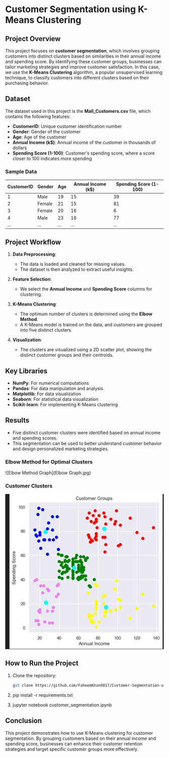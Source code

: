 # Customer Segmentation using K-Means Clustering

## Project Overview

This project focuses on **customer segmentation**, which involves grouping customers into distinct clusters based on similarities in their annual income and spending score. By identifying these customer groups, businesses can tailor marketing strategies and improve customer satisfaction. In this case, we use the **K-Means Clustering** algorithm, a popular unsupervised learning technique, to classify customers into different clusters based on their purchasing behavior.

## Dataset

The dataset used in this project is the **Mall_Customers.csv** file, which contains the following features:

- **CustomerID**: Unique customer identification number
- **Gender**: Gender of the customer
- **Age**: Age of the customer
- **Annual Income (k$)**: Annual income of the customer in thousands of dollars
- **Spending Score (1-100)**: Customer's spending score, where a score closer to 100 indicates more spending

### Sample Data

| CustomerID | Gender | Age | Annual Income (k$) | Spending Score (1-100) |
|------------|--------|-----|--------------------|------------------------|
| 1          | Male   | 19  | 15                 | 39                     |
| 2          | Female | 21  | 15                 | 81                     |
| 3          | Female | 20  | 16                 | 6                      |
| 4          | Male   | 23  | 16                 | 77                     |
| ...        | ...    | ... | ...                | ...                    |

## Project Workflow

1. **Data Preprocessing**: 
    - The data is loaded and cleaned for missing values.
    - The dataset is then analyzed to extract useful insights.
   
2. **Feature Selection**:
    - We select the **Annual Income** and **Spending Score** columns for clustering.
   
3. **K-Means Clustering**:
    - The optimum number of clusters is determined using the **Elbow Method**.
    - A K-Means model is trained on the data, and customers are grouped into five distinct clusters.
   
4. **Visualization**:
    - The clusters are visualized using a 2D scatter plot, showing the distinct customer groups and their centroids.

## Key Libraries

- **NumPy**: For numerical computations
- **Pandas**: For data manipulation and analysis
- **Matplotlib**: For data visualization
- **Seaborn**: For statistical data visualization
- **Scikit-learn**: For implementing K-Means clustering

## Results

- Five distinct customer clusters were identified based on annual income and spending scores.
- This segmentation can be used to better understand customer behavior and design personalized marketing strategies.

### Elbow Method for Optimal Clusters

![Elbow Method Graph](Elbow Graph.jpg)

### Customer Clusters

![Customer Segmentation Plot](customer_groups.png)




## How to Run the Project

1. Clone the repository:
   ```bash
   git clone https://github.com/FaheemKhan0817/Customer-Segmentation-using-K-Means-Clustering.git

2. pip install -r requirements.txt

3. jupyter notebook customer_segmentation.ipynb

## Conclusion
This project demonstrates how to use K-Means clustering for customer segmentation. By grouping customers based on their annual income and spending score, businesses can enhance their customer retention strategies and target specific customer groups more effectively.


